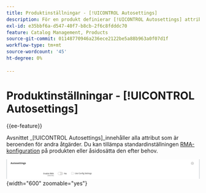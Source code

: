 ```yaml
---
title: Produktinställningar - [!UICONTROL Autosettings]
description: För en produkt definierar [!UICONTROL Autosettings] attributen som är beroenden för andra åtgärder.
exl-id: e35bbf6a-d547-40f7-b8cb-2f6c8fdddc70
feature: Catalog Management, Products
source-git-commit: 01148770946a236ece2122be5a88b963a0f07d1f
workflow-type: tm+mt
source-wordcount: '45'
ht-degree: 0%

---
```


# Produktinställningar - [!UICONTROL Autosettings]

{{ee-feature}}

Avsnittet _[!UICONTROL Autosettings]_innehåller alla attribut som är beroenden för andra åtgärder. Du kan tillämpa standardinställningen [RMA-konfiguration](../stores-purchase/rma-configure.md) på produkten eller åsidosätta den efter behov.

![Automatiska inställningar](./assets/product-autosettings.png){width="600" zoomable="yes"}
